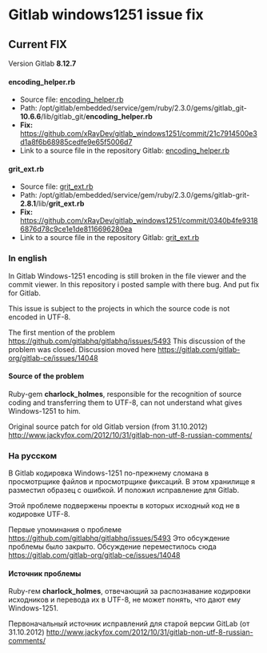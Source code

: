 # Gitlab windows1251 issue fix

## Current FIX
Version Gitlab **8.12.7**

#### encoding_helper.rb
* Source file: [encoding_helper.rb](https://github.com/xRayDev/gitlab_windows1251/blob/323047eca8c8c28a8b5705bcdf7efe1ad444cc89/encoding_helper.rb)
* Path: /opt/gitlab/embedded/service/gem/ruby/2.3.0/gems/gitlab_git-**10.6.6**/lib/gitlab_git/**encoding_helper.rb**
* **Fix:** https://github.com/xRayDev/gitlab_windows1251/commit/21c7914500e3d1a8f6b68985cedfe9e65f5006d7
* Link to a source file in the repository Gitlab: [encoding_helper.rb](https://gitlab.com/gitlab-org/gitlab_git/blob/5870f87ddcf0e993e8661d366dd9a402bd5ca611/lib/gitlab_git/encoding_helper.rb)

#### grit_ext.rb
* Source file: [grit_ext.rb](https://github.com/xRayDev/gitlab_windows1251/blob/fae5ad9c645b72d1db80c28b89c3e5fea2b7a220/grit_ext.rb)
* Path: /opt/gitlab/embedded/service/gem/ruby/2.3.0/gems/gitlab-grit-**2.8.1**/lib/**grit_ext.rb**
* **Fix:** https://github.com/xRayDev/gitlab_windows1251/commit/0340b4fe93186876d78c9ce1e1de8116696280ea
* Link to a source file in the repository Gitlab: [grit_ext.rb](https://gitlab.com/gitlab-org/gitlab-grit/blob/806485740f9706b913ceaa1fa665880495fc55d1/lib/grit_ext.rb)


### In english
In Gitlab Windows-1251 encoding is still broken in the file viewer and the commit viewer. 
In this repository i posted sample with there bug. And put fix for Gitlab.

This issue is subject to the projects in which the source code is not encoded in UTF-8.

The first mention of the problem https://github.com/gitlabhq/gitlabhq/issues/5493 This discussion of the problem was closed. Discussion moved here https://gitlab.com/gitlab-org/gitlab-ce/issues/14048

#### Source of the problem
Ruby-gem **charlock_holmes**, responsible for the recognition of source coding and transferring them to UTF-8, can not understand what gives Windows-1251 to him.

Original source patch for old Gitlab version (from 31.10.2012) http://www.jackyfox.com/2012/10/31/gitlab-non-utf-8-russian-comments/

### На русском
В Gitlab кодировка Windows-1251 по-прежнему сломана в просмотрщике файлов и просмотрщике фиксаций.
В этом хранилище я разместил образец с ошибкой. И положил исправление для Gitlab.

Этой проблеме подвержены проекты в которых исходный код не в кодировке UTF-8.

Первые упоминания о проблеме https://github.com/gitlabhq/gitlabhq/issues/5493 Это обсуждение проблемы было закрыто. Обсуждение переместилось сюда https://gitlab.com/gitlab-org/gitlab-ce/issues/14048

#### Источник проблемы
Ruby-гем **charlock_holmes**, отвечающий за распознавание кодировки исходников и перевода их в UTF-8, не может понять, что дают ему Windows-1251.

Первоначальный источник исправлений для старой версии GitLab (от 31.10.2012) http://www.jackyfox.com/2012/10/31/gitlab-non-utf-8-russian-comments/
